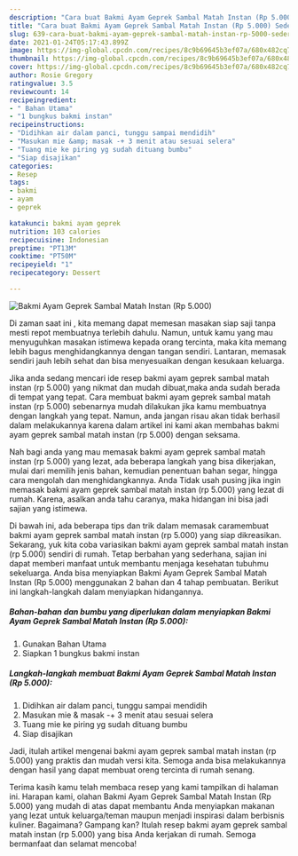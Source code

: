 ```yaml
---
description: "Cara buat Bakmi Ayam Geprek Sambal Matah Instan (Rp 5.000) Sederhana dan Mudah Dibuat"
title: "Cara buat Bakmi Ayam Geprek Sambal Matah Instan (Rp 5.000) Sederhana dan Mudah Dibuat"
slug: 639-cara-buat-bakmi-ayam-geprek-sambal-matah-instan-rp-5000-sederhana-dan-mudah-dibuat
date: 2021-01-24T05:17:43.899Z
image: https://img-global.cpcdn.com/recipes/8c9b69645b3ef07a/680x482cq70/bakmi-ayam-geprek-sambal-matah-instan-rp-5000-foto-resep-utama.jpg
thumbnail: https://img-global.cpcdn.com/recipes/8c9b69645b3ef07a/680x482cq70/bakmi-ayam-geprek-sambal-matah-instan-rp-5000-foto-resep-utama.jpg
cover: https://img-global.cpcdn.com/recipes/8c9b69645b3ef07a/680x482cq70/bakmi-ayam-geprek-sambal-matah-instan-rp-5000-foto-resep-utama.jpg
author: Rosie Gregory
ratingvalue: 3.5
reviewcount: 14
recipeingredient:
- " Bahan Utama"
- "1 bungkus bakmi instan"
recipeinstructions:
- "Didihkan air dalam panci, tunggu sampai mendidih"
- "Masukan mie &amp; masak -+ 3 menit atau sesuai selera"
- "Tuang mie ke piring yg sudah dituang bumbu"
- "Siap disajikan"
categories:
- Resep
tags:
- bakmi
- ayam
- geprek

katakunci: bakmi ayam geprek 
nutrition: 103 calories
recipecuisine: Indonesian
preptime: "PT13M"
cooktime: "PT50M"
recipeyield: "1"
recipecategory: Dessert

---
```



![Bakmi Ayam Geprek Sambal Matah Instan (Rp 5.000)](https://img-global.cpcdn.com/recipes/8c9b69645b3ef07a/680x482cq70/bakmi-ayam-geprek-sambal-matah-instan-rp-5000-foto-resep-utama.jpg)

Di zaman  saat ini , kita memang dapat memesan masakan siap saji tanpa mesti repot membuatnya terlebih dahulu. Namun, untuk kamu yang mau menyuguhkan masakan istimewa kepada orang tercinta, maka kita memang lebih bagus menghidangkannya dengan tangan sendiri. Lantaran, memasak sendiri jauh lebih sehat dan bisa menyesuaikan dengan kesukaan keluarga.

Jika anda sedang mencari ide resep bakmi ayam geprek sambal matah instan (rp 5.000) yang nikmat dan mudah dibuat,maka anda sudah berada di tempat yang tepat. Cara membuat bakmi ayam geprek sambal matah instan (rp 5.000)  sebenarnya mudah dilakukan jika kamu membuatnya dengan langkah yang tepat. Namun, anda jangan risau akan tidak berhasil dalam melakukannya 
karena dalam artikel ini kami akan membahas bakmi ayam geprek sambal matah instan (rp 5.000) dengan seksama.  



Nah bagi anda yang mau memasak bakmi ayam geprek sambal matah instan (rp 5.000) yang lezat, ada beberapa langkah yang bisa dikerjakan, mulai dari memilih jenis bahan, kemudian penentuan bahan segar, hingga cara mengolah dan menghidangkannya. Anda Tidak usah pusing jika ingin memasak bakmi ayam geprek sambal matah instan (rp 5.000) yang lezat di rumah. Karena, asalkan anda  tahu caranya, maka hidangan ini bisa jadi sajian yang istimewa.

Di bawah ini, ada beberapa tips dan trik dalam memasak caramembuat bakmi ayam geprek sambal matah instan (rp 5.000) yang siap dikreasikan. Sekarang, yuk kita coba variasikan bakmi ayam geprek sambal matah instan (rp 5.000) sendiri di rumah. Tetap berbahan yang sederhana, sajian ini dapat memberi manfaat untuk membantu menjaga kesehatan tubuhmu sekeluarga. Anda bisa menyiapkan Bakmi Ayam Geprek Sambal Matah Instan (Rp 5.000) menggunakan 2 bahan dan 4 tahap pembuatan. Berikut ini langkah-langkah dalam menyiapkan hidangannya.

<!--inarticleads1-->

##### Bahan-bahan dan bumbu yang diperlukan dalam menyiapkan Bakmi Ayam Geprek Sambal Matah Instan (Rp 5.000):

1. Gunakan  Bahan Utama
1. Siapkan 1 bungkus bakmi instan




<!--inarticleads2-->

##### Langkah-langkah membuat Bakmi Ayam Geprek Sambal Matah Instan (Rp 5.000):

1. Didihkan air dalam panci, tunggu sampai mendidih
1. Masukan mie &amp; masak -+ 3 menit atau sesuai selera
1. Tuang mie ke piring yg sudah dituang bumbu
1. Siap disajikan




Jadi, itulah artikel mengenai  bakmi ayam geprek sambal matah instan (rp 5.000)  yang praktis dan mudah versi kita. Semoga anda bisa melakukannya dengan hasil yang dapat membuat oreng tercinta di rumah senang. 

Terima kasih kamu telah membaca resep yang kami tampilkan di halaman ini. Harapan kami, olahan  Bakmi Ayam Geprek Sambal Matah Instan (Rp 5.000) yang mudah di atas dapat membantu Anda menyiapkan makanan yang lezat untuk keluarga/teman maupun menjadi inspirasi dalam berbisnis kuliner. Bagaimana? Gampang kan? Itulah resep bakmi ayam geprek sambal matah instan (rp 5.000) yang bisa Anda kerjakan di rumah. Semoga bermanfaat dan selamat mencoba!

